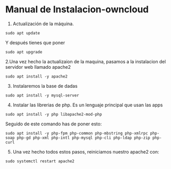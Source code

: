 # Manual de Instalacion-owncloud


1. Actualización de la máquina.

 ``
sudo apt update
``

Y después tienes que poner

``
sudo apt upgrade
``

2.Una vez hecho la actualizaion de la maquina, pasamos a la instalacion del servidor web llamado apache2

``
sudo apt install -y apache2
``

3. Instalaremos la base de dadas

``
sudo apt install -y mysql-server
``

4. Instalar las librerias de php. Es un lenguaje principal que usan las apps

``
sudo apt install -y php libapache2-mod-php
``

Seguido de este comando has de poner esto:

``
sudo apt install -y php-fpm php-common php-mbstring php-xmlrpc php-soap php-gd php-xml php-intl php-mysql php-cli php-ldap php-zip php-curl
``

5. Una vez hecho todos estos pasos, reiniciamos nuestro apache2 con:

``
sudo systemctl restart apache2
``
